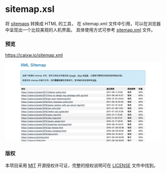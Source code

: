# sitemap.xsl

将 [sitemaps](https://www.sitemaps.org) 转换成 HTML 的工具，
在 sitemap.xml 文件中引用，可以在浏览器中呈现出一个比较美观的人机界面。
具体使用方式可参考 [sitemap.xml](sitemap.xml) 文件。

### 预览

https://caixw.io/sitemap.xml

![screenshort](screenshort.png)


### 版权

本项目采用 [MIT](https://opensource.org/licenses/MIT) 开源授权许可证，完整的授权说明可在 [LICENSE](LICENSE) 文件中找到。
